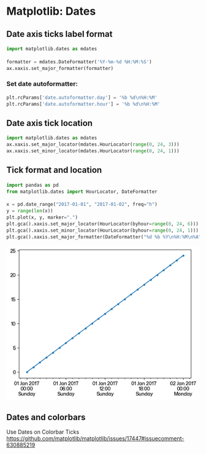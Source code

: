 # Matplotlib: Dates

## Date axis ticks label format

```python
import matplotlib.dates as mdates

formatter = mdates.DateFormatter('%Y-%m-%d %H:%M:%S')
ax.xaxis.set_major_formatter(formatter)
```

### Set date autoformatter:

```python
plt.rcParams['date.autoformatter.day'] = '%b %d\n%H:%M'
plt.rcParams['date.autoformatter.hour'] = '%b %d\n%H:%M'
```

## Date axis tick location

```python
import matplotlib.dates as mdates
ax.xaxis.set_major_locator(mdates.HourLocator(range(0, 24, 3)))
ax.xaxis.set_minor_locator(mdates.HourLocator(range(0, 24, 1)))
```

## Tick format and location

```python
import pandas as pd
from matplotlib.dates import HourLocator, DateFormatter

x = pd.date_range("2017-01-01", "2017-01-02", freq="h")
y = range(len(x))
plt.plot(x, y, marker=".")
plt.gca().xaxis.set_major_locator(HourLocator(byhour=range(0, 24, 6)))
plt.gca().xaxis.set_minor_locator(HourLocator(byhour=range(0, 24, 1)))
plt.gca().xaxis.set_major_formatter(DateFormatter("%d %b %Y\n%H:%M\n%A"))
```
![alt text](images/image-11.png)

## Dates and colorbars

Use Dates on Colorbar Ticks
<https://github.com/matplotlib/matplotlib/issues/17447#issuecomment-630885219>
